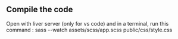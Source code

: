 ## Compile the code

Open with liver server (only for vs code) and
in a terminal, run this command : 
sass --watch assets/scss/app.scss public/css/style.css 

